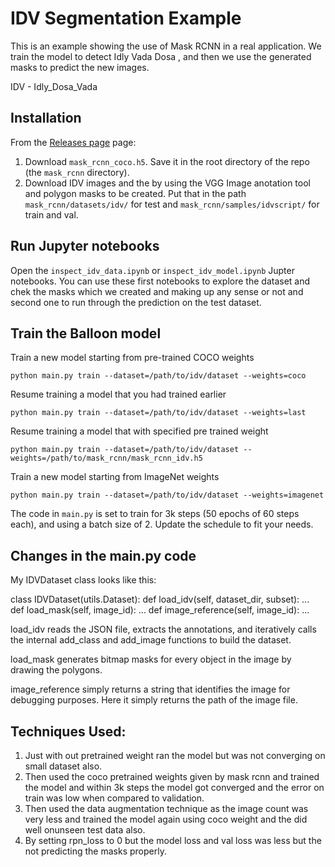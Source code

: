 # IDV Segmentation Example

This is an example showing the use of Mask RCNN in a real application.
We train the model to detect Idly Vada Dosa , and then we use the generated 
masks to predict the new images.

IDV - Idly_Dosa_Vada


## Installation
From the [Releases page](https://github.com/matterport/Mask_RCNN/releases) page:
1. Download `mask_rcnn_coco.h5`. Save it in the root directory of the repo (the `mask_rcnn` directory).
2. Download IDV images and the by using the VGG Image anotation tool and polygon masks to be created. Put that in the path `mask_rcnn/datasets/idv/` for test and `mask_rcnn/samples/idvscript/` for train and val.


## Run Jupyter notebooks
Open the `inspect_idv_data.ipynb` or `inspect_idv_model.ipynb` Jupter notebooks. You can use these first notebooks to explore the dataset and chek the masks which we created and making up any sense or not and second one to run through the prediction on the test dataset.


## Train the Balloon model

Train a new model starting from pre-trained COCO weights
```
python main.py train --dataset=/path/to/idv/dataset --weights=coco
```

Resume training a model that you had trained earlier
```
python main.py train --dataset=/path/to/idv/dataset --weights=last
```

Resume training a model that with specified pre trained weight
```
python main.py train --dataset=/path/to/idv/dataset --weights=/path/to/mask_rcnn/mask_rcnn_idv.h5 
```

Train a new model starting from ImageNet weights
```
python main.py train --dataset=/path/to/idv/dataset --weights=imagenet
```

The code in `main.py` is set to train for 3k steps (50 epochs of 60 steps each), and using a batch size of 2. 
Update the schedule to fit your needs.

## Changes in the main.py code

My IDVDataset class looks like this:

class IDVDataset(utils.Dataset):
    def load_idv(self, dataset_dir, subset):
        ...
    def load_mask(self, image_id):
        ...
    def image_reference(self, image_id):
        ...

load_idv reads the JSON file, extracts the annotations, and iteratively calls the internal add_class and add_image functions to build the dataset.

load_mask generates bitmap masks for every object in the image by drawing the polygons.

image_reference simply returns a string that identifies the image for debugging purposes. Here it simply returns the path of the image file.

## Techniques Used:

1. Just with out pretrained weight ran the model but was not converging on small dataset also.
2. Then used the coco pretrained weights given by mask rcnn and trained the model and within 3k steps the model got converged and the error on train was low when compared to validation.
3. Then used the data augmentation technique as the image count was very less and trained the model again using coco weight and the did well onunseen test data also.
4. By setting rpn_loss to 0 but the model loss and val loss was less but the not predicting the masks properly.

